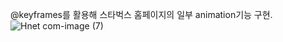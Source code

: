 @keyframes를 활용해 스타벅스 홈페이지의 일부 animation기능 구현.
![Hnet com-image (7)](https://user-images.githubusercontent.com/63101894/156881098-65c1c05e-9ec6-4217-8c21-a8f7a568880e.gif)
